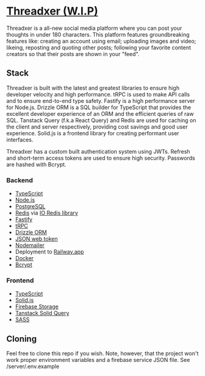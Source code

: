 # [Threadxer (W.I.P)](https://threadxer.cossie.dev)

Threadxer is a all-new social media platform where you can post your thoughts in under 180 characters. This platform features groundbreaking features like: creating an account using email; uploading images and video; likeing, reposting and quoting other posts; following your favorite content creators so that their posts are shown in your "feed".

## Stack

Threadxer is built with the latest and greatest libraries to ensure high developer velocity and high performance. tRPC is used to make API calls and to ensure end-to-end type safety. Fastify is a high performance server for Node.js. Drizzle ORM is a SQL builder for TypeScript that provides the excellent developer experience of an ORM and the efficient queries of raw SQL. Tanstack Query (f.k.a React Query) and Redis are used for caching on the client and server respectively, providing cost savings and good user experience. Solid.js is a frontend library for creating performant user interfaces.

Threadxer has a custom built authentication system using JWTs. Refresh and short-term access tokens are used to ensure high security. Passwords are hashed with Bcrypt.

### Backend

- [TypeScript](https://www.typescriptlang.org/)
- [Node.js](https://nodejs.org/en)
- [PostgreSQL](https://www.postgresql.org/)
- [Redis](https://redis.io/) via [IO Redis library](https://github.com/redis/ioredis)
- [Fastify](https://fastify.dev/)
- [tRPC](https://trpc.io/)
- [Drizzle ORM](https://orm.drizzle.team/)
- [JSON web token](https://jwt.io)
- [Nodemailer](https://nodemailer.com/)
- Deployment to [Railway.app](https://railway.app/)
- [Docker](https://www.docker.com/)
- [Bcrypt](https://www.npmjs.com/package/bcrypt)

### Frontend

- [TypeScript](https://www.typescriptlang.org/)
- [Solid.js](https://www.solidjs.com/)
- [Firebase Storage](https://firebase.google.com/)
- [Tanstack Solid Query](https://tanstack.com/query/latest)
- [SASS](https://sass-lang.com/)

## Cloning

Feel free to clone this repo if you wish. Note, however, that the project won't work proper environment variables and a firebase service JSON file. See /server/.env.example